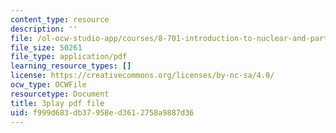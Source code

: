 ```yaml
---
content_type: resource
description: ''
file: /ol-ocw-studio-app/courses/8-701-introduction-to-nuclear-and-particle-physics-fall-2020/f999d683db37958ed3612758a9887d36_b5DKpnHXuUU.pdf
file_size: 50261
file_type: application/pdf
learning_resource_types: []
license: https://creativecommons.org/licenses/by-nc-sa/4.0/
ocw_type: OCWFile
resourcetype: Document
title: 3play pdf file
uid: f999d683-db37-958e-d361-2758a9887d36
---
```

